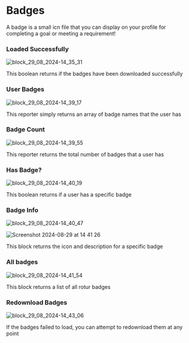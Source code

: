 # Badges

A badge is a small icn file that you can display on your profile for completing a goal or meeting a requirement!

### Loaded Successfully

![block\_29\_08\_2024-14\_35\_31](https://github.com/user-attachments/assets/da8b83b5-bc9b-40c0-98b4-195e3a076ac9)

This boolean returns if the badges have been downloaded successfully

### User Badges

![block\_29\_08\_2024-14\_39\_17](https://github.com/user-attachments/assets/a6ad0372-0d74-462a-a8c4-98313a8233a6)

This reporter simply returns an array of badge names that the user has

### Badge Count

![block\_29\_08\_2024-14\_39\_55](https://github.com/user-attachments/assets/4c97c1e7-bcb8-4c6c-9bf7-52c4037a8f24)

This reporter returns the total number of badges that a user has

### Has Badge?

![block\_29\_08\_2024-14\_40\_19](https://github.com/user-attachments/assets/a68cc968-2b22-40d6-ba9b-e6ecdf44aaae)

This boolean returns if a user has a specific badge

### Badge Info

![block\_29\_08\_2024-14\_40\_47](https://github.com/user-attachments/assets/33f22eaa-d4a4-43c5-be7a-67140dc91db2)

![Screenshot 2024-08-29 at 14 41 26](https://github.com/user-attachments/assets/eac0c33c-cfeb-41e9-8429-ffb033aec4e5)

This block returns the icon and description for a specific badge

### All badges

![block\_29\_08\_2024-14\_41\_54](https://github.com/user-attachments/assets/0af4fb01-7caa-43da-853b-5776e4aa29fd)

This block returns a list of all rotur badges

### Redownload Badges

![block\_29\_08\_2024-14\_43\_06](https://github.com/user-attachments/assets/1c503f45-3151-48f5-9e2c-9c36bac47ad3)

If the badges failed to load, you can attempt to redownload them at any point
